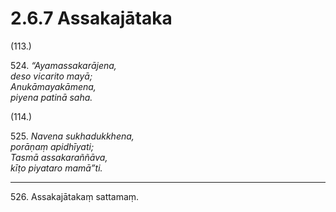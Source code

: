 # 2.6.7 Assakajātaka

(113.)

524\. _“Ayamassakarājena,_  
_deso vicarito mayā;_  
_Anukāmayakāmena,_  
_piyena patinā saha._  

(114.)

525\. _Navena sukhadukkhena,_  
_porāṇaṃ apidhīyati;_  
_Tasmā assakaraññāva,_  
_kīṭo piyataro mamā”ti._  

---

526\. Assakajātakaṃ sattamaṃ.
